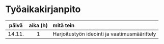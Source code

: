 # Työaikakirjanpito

| päivä | aika (h) | mitä tein |
| :----:|:----:| :---|
| 14.11.| 1    | Harjoitustyön ideointi ja vaatimusmäärittely|
